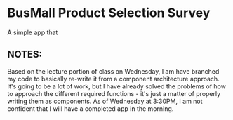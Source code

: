 # BusMall Product Selection Survey
A simple app that
## NOTES:
Based on the lecture portion of class on Wednesday, I am have branched my code to basically re-write it from a component architecture approach. It's going to be a lot of work, but I have already solved the problems of how to approach the different required functions - it's just a matter of properly writing them as components.
As of Wednesday at 3:30PM, I am not confident that I will have a completed app in the morning.